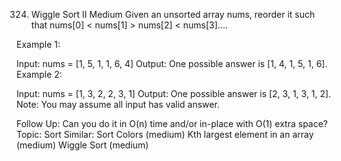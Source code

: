 324. Wiggle Sort II
Medium
Given an unsorted array nums, reorder it such that nums[0] < nums[1] > nums[2] < nums[3]....

Example 1:

Input: nums = [1, 5, 1, 1, 6, 4]
Output: One possible answer is [1, 4, 1, 5, 1, 6].
Example 2:

Input: nums = [1, 3, 2, 2, 3, 1]
Output: One possible answer is [2, 3, 1, 3, 1, 2].
Note:
You may assume all input has valid answer.

Follow Up:
Can you do it in O(n) time and/or in-place with O(1) extra space?
Topic: Sort
Similar:
Sort Colors (medium)
Kth largest element in an array (medium)
Wiggle Sort (medium)
